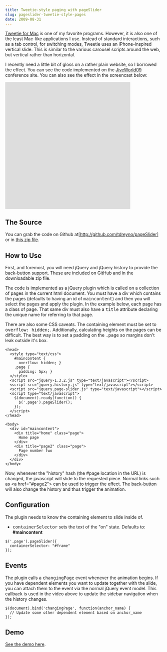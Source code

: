 ```yaml
---
title: Tweetie-style paging with pageSlider
slug: pageslider-tweetie-style-pages
date: 2009-08-31
---
```


[Tweetie for Mac]: http://www.atebits.com/tweetie-mac/
[JiveWorld09]:     http://www.jivesoftware.com/jiveworld/faqs

[Tweetie for Mac] is one of my favorite programs. However, it is also one of the least Mac-like applications I use. Instead of standard interactions, such as a tab control, for switching modes, Tweetie uses an iPhone-inspired
vertical slide. This is similar to the various carousel scripts around the web, but vertical rather than horizontal.

I recently need a little bit of gloss on a rather plain website, so I borrowed the effect. You can see the code implemented on the [JiveWorld09] conference site. You can also see the effect in the screencast below:

<div class='flash'>
  <object height='404' width='400'>
    <param name='allowfullscreen' value='true' />
    <param name='allowscriptaccess' value='always' />
    <param name='movie' value='http://vimeo.com/moogaloop.swf?clip_id=6371313&amp;server=vimeo.com&amp;show_title=1&amp;show_byline=1&amp;show_portrait=0&amp;color=00ADEF&amp;fullscreen=1' />
    <embed allowfullscreen='true' allowscriptaccess='always' height='404' src='http://vimeo.com/moogaloop.swf?clip_id=6371313&amp;server=vimeo.com&amp;show_title=1&amp;show_byline=1&amp;show_portrait=0&amp;color=00ADEF&amp;fullscreen=1' type='application/x-shockwave-flash' width='400'></embed>
  </object>
</div>

[http://github.com/tdreyno/pageSlider]: http://github.com/tdreyno/pageSlider
[code-zip]: http://cloud.github.com/downloads/tdreyno/pageSlider/pageSlider.zip
[See the demo here]: /pageSlider/demo.html

The Source
----------

You can grab the code on Github at[http://github.com/tdreyno/pageSlider]
or in [this zip file][code-zip].

How to Use
----------

First, and foremost, you will need jQuery and jQuery.history to provide the back-button support. These are included on GitHub and in the downloadable zip file.

The code is implemented as a jQuery plugin which is called on a collection of pages in the current html document. You must have a div which contains the pages (defaults to having an id of <tt>maincontent</tt>) and then you will select the pages and apply the plugin. In the example below, each page has a class of <tt>page</tt>. That same div must also have a <tt>title</tt> attribute declaring the unique name for referring to that page.

There are also some CSS caveats. The containing element must be set to <tt>overflow: hidden;</tt>. Additionally, calculating heights on the pages can be difficult. The best way is to set a padding on the <tt>.page</tt> so margins don't leak outside it's box.

    <head>
      <style type="text/css">
        #maincontent {
          overflow: hidden; }
        .page {
          padding: 5px; }
      </style>
      <script src="jquery-1.3.2.js" type="text/javascript"></script>
      <script src="jquery.history.js" type="text/javascript"></script>
      <script src="jquery.page-slider.js" type="text/javascript"></script>
      <script type="text/javascript">
        $(document).ready(function() {
          $('.page').pageSlider();
        });
      </script>
    </head>
  
    <body>
      <div id="maincontent">
        <div title="home" class="page">
          Home page
        </div>
        <div title="page2" class="page">
          Page number two
        </div>
      </div>
    </body>

Now, whenever the "history" hash (the #page location in the URL) is changed, the javascript will slide to the requested piece. Normal links such as &lt;a href="#page2"&gt; can be used to trigger the effect. The back-button will also change the history and thus trigger the animation.

Configuration
-------------

The plugin needs to know the containing element to slide inside of.

<ul><li><tt>containerSelector</tt> sets the text of the "on" state. Defaults to: <strong>#maincontent</strong></li></ul>

    $('.page').pageSlider({
      containerSelector: "#frame"
    });

Events
------

The plugin calls a <tt>changingPage</tt> event whenever the animation begins. If you have dependent elements you want to update together with the slide, you can attach them to the event via the normal jQuery event model. This callback is used in the video above to update the sidebar navigation when the history changes.

    $(document).bind('changingPage', function(anchor_name) {
      // Update some other dependent element based on anchor_name
    });

Demo
----

[See the demo here].
